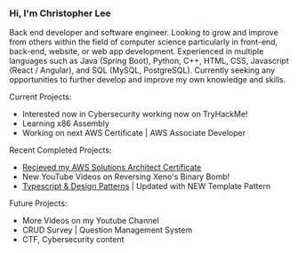 ### Hi, I'm Christopher Lee

Back end developer and software engineer. Looking to grow and improve from others within the field of computer science particularly in front-end, back-end, website, or web app development. Experienced in multiple languages such as Java (Spring Boot), Python, C++, HTML, CSS, Javascript (React / Angular), and SQL (MySQL, PostgreSQL). Currently seeking any opportunities to further develop and improve my own knowledge and skills.

Current Projects:
* Interested now in Cybersecurity working now on TryHackMe!
* Learning x86 Assembly
* Working on next AWS Certificate | AWS Associate Developer

Recent Completed Projects:
* [Recieved my AWS Solutions Architect Certificate](https://www.credly.com/badges/3f37536b-8495-4ddb-91f4-f83cd9f4e381/public_url)
* New YouTube Videos on Reversing Xeno's Binary Bomb!
* [Typescript & Design Patterns](https://github.com/christophermlee2/TypescriptDesignPatterns) | Updated with NEW Template Pattern

Future Projects:
* More Videos on my Youtube Channel
* CRUD Survey | Question Management System 
* CTF, Cybersecurity content


